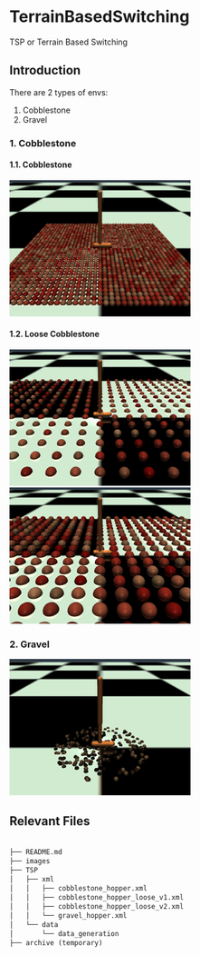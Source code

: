 # TerrainBasedSwitching
TSP or Terrain Based Switching 

## Introduction
There are 2 types of envs:
1. Cobblestone
2. Gravel

### 1. Cobblestone
#### 1.1. Cobblestone
![Cobblestone](images/cobblestone.png)
#### 1.2. Loose Cobblestone
![Loose Cobblestone v1](images/cobblestone_loose_v1.png)
![Large Loose Cobblestone v2](images/cobblestone_loose_v2.png)

### 2. Gravel
![Gravel](images/gravel.png)

## Relevant Files
```

├── README.md
├── images
├── TSP
│   ├── xml
│   │   ├── cobblestone_hopper.xml
│   │   ├── cobblestone_hopper_loose_v1.xml
│   │   ├── cobblestone_hopper_loose_v2.xml
│   │   └── gravel_hopper.xml
│   └── data
│       └── data_generation
├── archive (temporary)

```